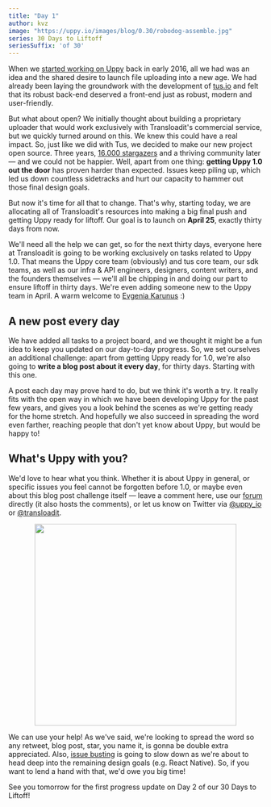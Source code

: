 ```yaml
---
title: "Day 1"
author: kvz
image: "https://uppy.io/images/blog/0.30/robodog-assemble.jpg"
series: 30 Days to Liftoff
seriesSuffix: 'of 30'
---
```


When we [started working on Uppy](/blog/2016/07/uppy-begins/) back in early 2016, all we had was an idea and the shared desire to launch file uploading into a new age. We had already been laying the groundwork with the development of [tus.io](https://tus.io/) and felt that its robust back-end deserved a front-end just as robust, modern and user-friendly. 

But what about open? We initially thought about building a proprietary uploader that would work exclusively with Transloadit's commercial service, but we quickly turned around on this. We knew this could have a real impact. So, just like we did with Tus, we decided to make our new project open source. Three years, [16.000 stargazers](https://github.com/transloadit/uppy/stargazers) and a thriving community later — and we could not be happier. Well, apart from one thing: **getting Uppy 1.0 out the door** has proven harder than expected. Issues keep piling up, which led us down countless sidetracks and hurt our capacity to hammer out those final design goals. 

But now it's time for all that to change. That's why, starting today, we are allocating all of Transloadit's resources into making a big final push and getting Uppy ready for liftoff. Our goal is to launch on **April 25**, exactly thirty days from now. 

We'll need all the help we can get, so for the next thirty days, everyone here at Transloadit is going to be working exclusively on tasks related to Uppy 1.0. That means the Uppy core team (obviously) and tus core team, our sdk teams, as well as our infra & API engineers, designers, content writers, and the founders themselves — we'll all be chipping in and doing our part to ensure liftoff in thirty days. We're even adding someone new to the Uppy team in April. A warm welcome to [Evgenia Karunus](https://github.com/lakesare) :)

## A new post every day

We have added all tasks to a project board, and we thought it might be a fun idea to keep you updated on our day-to-day progress. So, we set ourselves an additional challenge: apart from getting Uppy ready for 1.0, we're also going to **write a blog post about it every day**, for thirty days. Starting with this one.

A post each day may prove hard to do, but we think it's worth a try. It really fits with the open way in which we have been developing Uppy for the past few years, and gives you a look behind the scenes as we're getting ready for the home stretch. And hopefully we also succeed in spreading the word even farther, reaching people that don't yet know about Uppy, but would be happy to!

## What's Uppy with you?

We'd love to hear what you think. Whether it is about Uppy in general, or specific issues you feel cannot be forgotten before 1.0, or maybe even about this blog post challenge itself — leave a comment here, use our [forum](https://community.transloadit.com/c/uppy) directly (it also hosts the comments), or let us know on Twitter via [@uppy_io](http://twitter.com/uppy_io/) or [@transloadit](http://twitter.com/transloadit/). 

<!-- <center><img width="400"  class="dropshadow" src="https://media.giphy.com/media/RnX4q6yYDoYCI/giphy.gif"></center> -->
<center><img width="400"  class="dropshadow" src="https://media.giphy.com/media/SjInxhAJTzU7S/giphy.gif"></center>

We can use your help! As we've said, we're looking to spread the word so any retweet, blog post, star, you name it, is gonna be double extra appreciated. Also, [issue busting](https://github.com/transloadit/uppy/issues) is going to slow down as we're about to head deep into the remaining design goals (e.g. React Native). So, if you want to lend a hand with that, we'd owe you big time!

See you tomorrow for the first progress update on Day 2 of our 30 Days to Liftoff!
